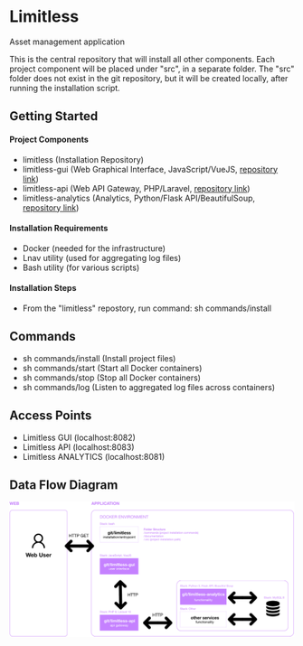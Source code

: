 # Limitless
Asset management application

This is the central repository that will install all other components. Each project component will be placed under "src", in a separate folder. The "src" folder does not exist in the git repository, but it will be created locally, after running the installation script.

## Getting Started

#### Project Components

- limitless (Installation Repository)
- limitless-gui (Web Graphical Interface, JavaScript/VueJS, [repository link](https://github.com/condrici/limitless-gui))
- limitless-api (Web API Gateway, PHP/Laravel, [repository link](https://github.com/condrici/limitless-api))
- limitless-analytics (Analytics, Python/Flask API/BeautifulSoup, [repository link](https://github.com/condrici/limitless-analytics))

#### Installation Requirements
- Docker (needed for the infrastructure)
- Lnav utility (used for aggregating log files)
- Bash utility (for various scripts)

#### Installation Steps
- From the "limitless" repostory, run command: sh commands/install

## Commands

- sh commands/install (Install project files)
- sh commands/start (Start all Docker containers)
- sh commands/stop (Stop all Docker containers)
- sh commands/log (Listen to aggregated log files across containers)

## Access Points

- Limitless GUI (localhost:8082)
- Limitless API (localhost:8083)
- Limitless ANALYTICS (localhost:8081)

## Data Flow Diagram
![diagram-data-flow.png](documentation%2Fdiagram-data-flow.png)